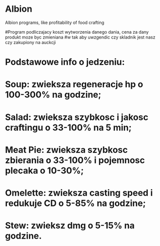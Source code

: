 # Albion
Albion programs, like profitability of food crafting

#Program podliczajacy koszt wytworzenia danego dania, cena za dany produkt moze byc zmieniana
#w tak aby uwzgendic czy skladnik jest nasz czy zakupiony na auckcji

# Podstawowe info o jedzeniu:
# Soup: zwieksza regeneracje hp o 100-300% na godzine;
# Salad: zwieksza szybkosc i jakosc craftingu o 33-100% na 5 min;
# Meat Pie: zwieksza szybkosc zbierania o 33-100% i pojemnosc plecaka o 10-30%;
# Omelette: zwieksza casting speed i redukuje CD o 5-85% na godzine;
# Stew: zwieksz dmg o 5-15% na godzine.
